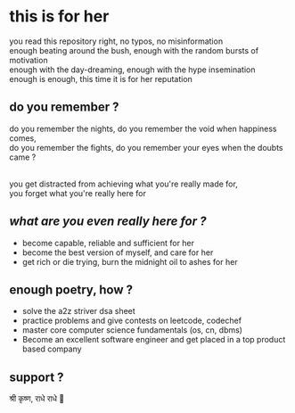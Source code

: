 # this is for her
you read this repository right, no typos, no misinformation <br/>
enough beating around the bush, enough with the random bursts of motivation <br/>
enough with the day-dreaming, enough with the hype insemination <br/>
enough is enough, this time it is for her reputation

## do you remember ?
do you remember the nights, do you remember the void when happiness comes, <br/>
do you remember the fights, do you remember your eyes when the doubts came ? <br/> <br/>

you get distracted from achieving what you're really made for, <br/>
you forget what you're really here for <br/>

## _what are you even really here for ?_
- become capable, reliable and sufficient for her
- become the best version of myself, and care for her
- get rich or die trying, burn the midnight oil to ashes for her

## enough poetry, how ?
- solve the a2z striver dsa sheet
- practice problems and give contests on leetcode, codechef
- master core computer science fundamentals (os, cn, dbms)
- Become an excellent software engineer and get placed in a top product based company

## support ?
श्री कृष्ण, राधे राधे 🙏
